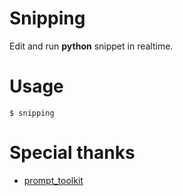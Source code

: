 
# Snipping
Edit and run **python** snippet in realtime.

# Usage

```
$ snipping
```

# Special thanks

* [prompt_toolkit](http://github.com/jonathanslenders/python-prompt-toolkit)
